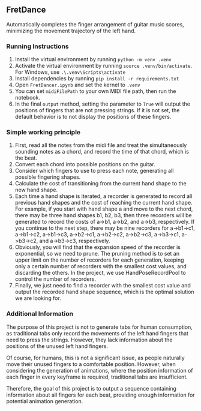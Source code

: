 ## FretDance

Automatically completes the finger arrangement of guitar music scores, minimizing the movement trajectory of the left hand.

### Running Instructions

1. Install the virtual environment by running `python -m venv .venv`
2. Activate the virtual environment by running `source .venv/bin/activate`. For Windows, use `.\.venv\Scripts\activate`
3. Install dependencies by running `pip install -r requirements.txt`
4. Open `FretDancer.ipynb` and set the kernel to `.venv`
5. You can set `midiFilePath` to your own MIDI file path, then run the notebook.
6. In the final `output` method, setting the parameter to `True` will output the positions of fingers that are not pressing strings. If it is not set, the default behavior is to not display the positions of these fingers.

### Simple working principle

1. First, read all the notes from the midi file and treat the simultaneously sounding notes as a chord, and record the time of that chord, which is the beat.
2. Convert each chord into possible positions on the guitar.
3. Consider which fingers to use to press each note, generating all possible fingering shapes.
4. Calculate the cost of transitioning from the current hand shape to the new hand shape.
5. Each time a hand shape is iterated, a recorder is generated to record all previous hand shapes and the cost of reaching the current hand shape. For example, if you start with hand shape a and move to the next chord, there may be three hand shapes b1, b2, b3, then three recorders will be generated to record the costs of a->b1, a->b2, and a->b3, respectively. If you continue to the next step, there may be nine recorders for a->b1->c1, a->b1->c2, a->b1->c3, a->b2->c1, a->b2->c2, a->b2->c3, a->b3->c1, a->b3->c2, and a->b3->c3, respectively.
6. Obviously, you will find that the expansion speed of the recorder is exponential, so we need to prune. The pruning method is to set an upper limit on the number of recorders for each generation, keeping only a certain number of recorders with the smallest cost values, and discarding the others. In the project, we use HandPoseRecordPool to control the number of recorders.
7. Finally, we just need to find a recorder with the smallest cost value and output the recorded hand shape sequence, which is the optimal solution we are looking for.

### Additional Information

The purpose of this project is not to generate tabs for human consumption, as traditional tabs only record the movements of the left hand fingers that need to press the strings. However, they lack information about the positions of the unused left hand fingers.

Of course, for humans, this is not a significant issue, as people naturally move their unused fingers to a comfortable position. However, when considering the generation of animations, where the position information of each finger in every keyframe is required, traditional tabs are insufficient.

Therefore, the goal of this project is to output a sequence containing information about all fingers for each beat, providing enough information for potential animation generation.
